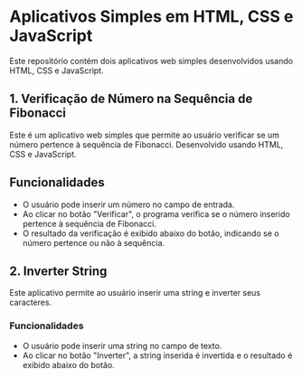 # Aplicativos Simples em HTML, CSS e JavaScript

Este repositório contém dois aplicativos web simples desenvolvidos usando HTML, CSS e JavaScript.

## 1. Verificação de Número na Sequência de Fibonacci

Este é um aplicativo web simples que permite ao usuário verificar se um número pertence à sequência de Fibonacci. Desenvolvido usando HTML, CSS e JavaScript.

## Funcionalidades

- O usuário pode inserir um número no campo de entrada.
- Ao clicar no botão "Verificar", o programa verifica se o número inserido pertence à sequência de Fibonacci.
- O resultado da verificação é exibido abaixo do botão, indicando se o número pertence ou não à sequência.


## 2. Inverter String

Este aplicativo permite ao usuário inserir uma string e inverter seus caracteres.

### Funcionalidades

- O usuário pode inserir uma string no campo de texto.
- Ao clicar no botão "Inverter", a string inserida é invertida e o resultado é exibido abaixo do botão.
